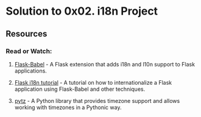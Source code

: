 # Solution to 0x02. i18n Project

## Resources
### Read or Watch:

1. [Flask-Babel](https://flask-babel.tkte.ch/) - A Flask extension that adds i18n and 
l10n support to Flask applications.

2. [Flask i18n tutorial](https://flask.palletsprojects.com/en/2.1.x/patterns/i18n/) - A tutorial 
on how to internationalize a Flask application using Flask-Babel and other techniques.

3. [pytz](https://pypi.org/project/pytz/) - A Python library that provides timezone support 
and allows working with timezones in a Pythonic way.

